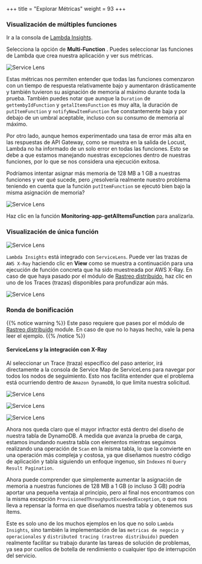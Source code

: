 +++
title = "Explorar Métricas"
weight = 93
+++

### Visualización de múltiples funciones

Ir a la consola de [Lambda Insights](https://console.aws.amazon.com/cloudwatch/home?#lambda-insights:performance). 

Selecciona la opción de **Multi-Function** . Puedes seleccionar las funciones de Lambda que crea nuestra aplicación y ver sus métricas.

![Service Lens](/images/li_mf_1.png)

Estas métricas nos permiten entender que todas las funciones comenzaron con un tiempo de respuesta relativamente bajo y aumentaron drásticamente y también tuvieron su asignación de memoria al máximo durante toda la prueba. También puedes notar que aunque la `Duration` de `gettembyIdFunction` y `getalItemsFunction` es muy alta, la duración de `putItemFunction` y `notifyNewItemFunction` fue constantemente baja y por debajo de un umbral aceptable, incluso con su consumo de memoria al máximo.

Por otro lado, aunque hemos experimentado una tasa de error más alta en las respuestas de API Gateway, como se muestra en la salida de Locust, Lambda no ha informado de un solo error en todas las funciones. Esto se debe a que estamos manejando nuestras excepciones dentro de nuestras funciones, por lo que se nos considera una ejecución exitosa.

Podríamos intentar asignar más memoria de 128 MB a 1 GB a nuestras funciones y ver qué sucede, pero ¿resolvería realmente nuestro problema teniendo en cuenta que la función  `putItemFunction` se ejecutó bien bajo la misma asignación de memoria?

![Service Lens](/images/li_mf_2.png)


Haz clic en la función **Monitoring-app-getAlItemsFunction** para analizarla.

### Visualización de única función

![Service Lens](/images/li_sf_1.png)

`Lambda Insights` está integrado con `ServiceLens`. Puede ver las trazas de `AWS X-Ray` haciendo clic en **View** como se muestra a continuación para una ejecución de función concreta que ha sido muestreada por AWS X-Ray. En caso de que haya pasado por el módulo de [Rastreo distribuido](../../../070_tracing), haz clic en uno de los Traces (trazas) disponibles para profundizar aún más.

![Service Lens](/images/li_sf_2.png)

### Ronda de bonificación

{{% notice warning %}}
Este paso requiere que pases por el módulo de [Rastreo distribuido](../../../070_tracing) module. En caso de que no lo hayas hecho, vale la pena leer el ejemplo.
{{% /notice %}}

#### ServiceLens y la integración con X-Ray

Al seleccionar un Trace (traza) específico del paso anterior, irá directamente a la consola de Service Map de ServiceLens para navegar por todos los nodos de seguimiento. Esto nos facilita entender que el problema está ocurriendo dentro de `Amazon DynamoDB`, lo que limita nuestra solicitud.

![Service Lens](/images/li_trace_1.png)

![Service Lens](/images/li_trace_2.png)

![Service Lens](/images/li_trace_3.png)

Ahora nos queda claro que el mayor infractor está dentro del diseño de nuestra tabla de DynamoDB. A medida que avanza la prueba de carga, estamos inundando nuestra tabla con elementos mientras seguimos realizando una operación de `Scan` en la misma tabla, lo que la convierte en una operación más compleja y costosa, ya que diseñamos nuestro código de aplicación y tabla siguiendo un enfoque ingenuo, sin  `Indexes` ni `Query Result Pagination`.

Ahora puede comprender que simplemente aumentar la asignación de memoria a nuestras funciones de 128 MB a 1 GB (o incluso 3 GB) podría aportar una pequeña ventaja al principio, pero al final nos encontramos con la misma excepción `ProvisionedThroughputExceededException`, o que nos lleva a repensar la forma en que diseñamos nuestra tabla y obtenemos sus ítems.

Este es solo uno de los muchos ejemplos en los que no solo `Lambda Insights`, sino también la implementación de las `metricas de negocio y operacionales` y `distributed tracing (rastreo distribuido)` pueden realmente facilitar su trabajo durante las tareas de solución de problemas, ya sea por cuellos de botella de rendimiento o cualquier tipo de interrupción del servicio.